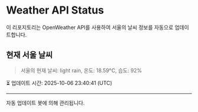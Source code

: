 
# Weather API Status

이 리포지토리는 OpenWeather API를 사용하여 서울의 날씨 정보를 자동으로 업데이트합니다.

## 현재 서울 날씨
> 서울의 현재 날씨: light rain, 온도: 18.59°C, 습도: 92%

⏳ 업데이트 시간: 2025-10-06 23:40:41 (UTC)

---
자동 업데이트 봇에 의해 관리됩니다.

